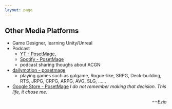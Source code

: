 ```yaml
---
layout: page
---
```


## Other Media Platforms
  * Game Designer, learning Unity/Unreal
  * Podcast
    * [YT - PosetMage](https://youtube.com/@PosetMage), 
    * [Spotify - PosetMage](https://podcasters.spotify.com/pod/show/posetmage)
    * podcast sharing thoughs about ACGN
  * [dailymotion - posetmage](https://www.dailymotion.com/posetmage)
    * playing games such as galgame, Rogue-like, SRPG, Deck-building, RTS, JRPG, CRPG, ARPG, AVG, SLG, ......
  * [Google Store - PosetMage](https://play.google.com/store/apps/dev?id=7892248912414385648)
*I do not remember making that decision. This life, it chose me.*  
<p align="right"><i>−−Ezio</i></p>

